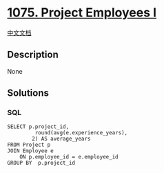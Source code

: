 # [1075. Project Employees I](https://leetcode.com/problems/project-employees-i)

[中文文档](/solution/1000-1099/1075.Project%20Employees%20I/README.md)

## Description

None

## Solutions

<!-- tabs:start -->

### **SQL**

```
SELECT p.project_id,
         round(avg(e.experience_years),
        2) AS average_years
FROM Project p
JOIN Employee e
    ON p.employee_id = e.employee_id
GROUP BY  p.project_id
```

<!-- tabs:end -->
